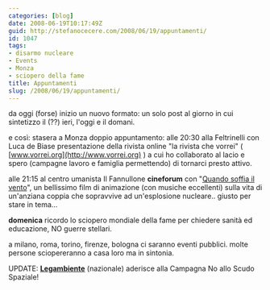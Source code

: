 ```yaml
---
categories: [blog]
date: 2008-06-19T10:17:49Z
guid: http://stefanocecere.com/2008/06/19/appuntamenti/
id: 1047
tags:
- disarmo nucleare
- Events
- Monza
- sciopero della fame
title: Appuntamenti
slug: /2008/06/19/appuntamenti/
---
```


da oggi (forse) inizio un nuovo formato: un solo post al giorno in cui sintetizzo il (??) ieri, l'oggi e il domani.

e così: stasera a Monza doppio appuntamento: alle 20:30 alla Feltrinelli con Luca de Biase presentazione della rivista online "la rivista che vorrei" ( [www.vorrei.org](http://www.vorrei.org) ) a cui ho collaborato al lacio e spero (campagne lavoro e famiglia permettendo) di tornarci presto attivo.

alle 21:15 al centro umanista Il Fannullone **cineforum** con "[Quando soffia il vento](http://www.ilfannullone.it)", un bellissimo film di animazione (con musiche eccellenti) sulla vita di un'anziana coppia che sopravvive ad un'esplosione nucleare.. giusto per stare in tema…

**domenica** ricordo lo sciopero mondiale della fame per chiedere sanità ed educazione, NO guerre stellari.
  
a milano, roma, torino, firenze, bologna ci saranno eventi pubblici. molte persone sciopereranno a casa loro ma in sintonia.

UPDATE: **<a href="http://www.legambiente.eu" target="_blank">Legambiente</a>** (nazionale) aderisce alla Campagna No allo Scudo Spaziale!
